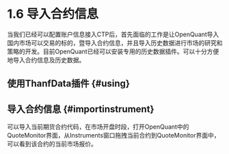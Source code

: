 # 1.6 导入合约信息

当我们已经可以配置账户信息接入CTP后，首先面临的工作是让OpenQuant导入国内市场可以交易的标的，暨导入合约信息，并且导入历史数据进行市场的研究和策略的开发。目前OpenQuant已经可以安装专用的历史数据插件。可以十分方便地导入合约信息及历史数据。

## 使用ThanfData插件 {#using}

## 导入合约信息 {#importinstrument}

可以导入当前期货合约代码，在市场开盘时段，打开OpenQuant中的QuoteMonitor界面，从Instruments窗口拖拽当前合约到QuoteMonitor界面中，可以看到该合约的当前市场报价。

